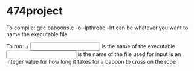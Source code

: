 # 474project

To compile:
	gcc baboons.c -o <name> -lpthread -lrt
		<name> can be whatever you want to name the executable file

To run:
	./<name> <input file> <Time to cross>
		<name> is the name of the executable
		<input file> is the name of the file used for input
		<Time to cross> is an integer value for how long it takes for a baboon to cross on the rope
